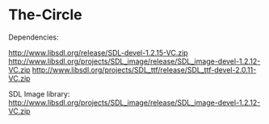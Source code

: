 The-Circle
==========
Dependencies:

http://www.libsdl.org/release/SDL-devel-1.2.15-VC.zip
http://www.libsdl.org/projects/SDL_image/release/SDL_image-devel-1.2.12-VC.zip
http://www.libsdl.org/projects/SDL_ttf/release/SDL_ttf-devel-2.0.11-VC.zip

SDL Image library:
http://www.libsdl.org/projects/SDL_image/release/SDL_image-devel-1.2.12-VC.zip
